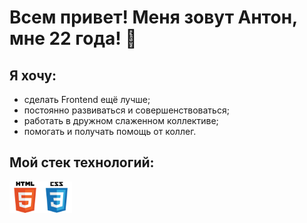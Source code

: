 # Всем привет! Меня зовут Антон, мне 22 года! 👋

## Я хочу: 
* сделать Frontend ещё лучше;
* постоянно развиваться  и совершенствоваться;
* работать в дружном слаженном коллективе;
* помогать и получать помощь от коллег.

## Мой стек технологий:
<img src="https://raw.githubusercontent.com/github/explore/80688e429a7d4ef2fca1e82350fe8e3517d3494d/topics/html/html.png" alt="HTML" width="50" height="50"/><img src="https://raw.githubusercontent.com/github/explore/80688e429a7d4ef2fca1e82350fe8e3517d3494d/topics/css/css.png" alt="CSS3" width="50" height="50"/>

<!--
**Khaera/Khaera** is a ✨ _special_ ✨ repository because its `README.md` (this file) appears on your GitHub profile.

Here are some ideas to get you started:

- 🔭 I’m currently working on ...
- 🌱 I’m currently learning ...
- 👯 I’m looking to collaborate on ...
- 🤔 I’m looking for help with ...
- 💬 Ask me about ...
- 📫 How to reach me: ...
- 😄 Pronouns: ...
- ⚡ Fun fact: ...
-->
